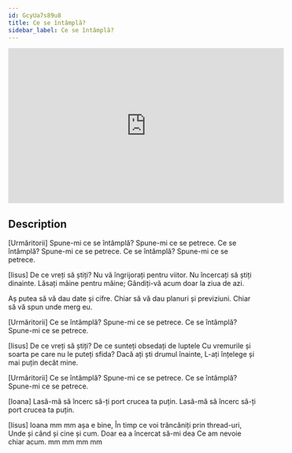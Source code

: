```yaml
---
id: GcyUa7s89u8
title: Ce se întâmplă?
sidebar_label: Ce se întâmplă?
---
```


<iframe
  width="560"
  height="315"
  src="https://www.youtube.com/embed/GcyUa7s89u8"
  title="YouTube video player"
  frameborder="0"
  allow="accelerometer; autoplay; clipboard-write; encrypted-media; gyroscope; picture-in-picture; web-share"
  referrerpolicy="strict-origin-when-cross-origin"
  allowfullscreen
></iframe>

## Description

[Urmăritorii]
Spune-mi ce se întâmplă? Spune-mi ce se petrece.
Ce se întâmplă? Spune-mi ce se petrece.
Ce se întâmplă? Spune-mi ce se petrece.

[Iisus]
De ce vreți să știți?
Nu vă îngrijorați pentru viitor.
Nu încercați să știți dinainte.
Lăsați mâine pentru mâine;
Gândiți-vă acum doar la ziua de azi.

Aș putea să vă dau date și cifre.
Chiar să vă dau planuri și previziuni.
Chiar să vă spun unde merg eu.

[Urmăritorii]
Ce se întâmplă? Spune-mi ce se petrece.
Ce se întâmplă? Spune-mi ce se petrece.

[Iisus]
De ce vreți să știți?
De ce sunteți obsedați de luptele
Cu vremurile și soarta pe care nu le puteți sfida?
Dacă ați ști drumul  înainte,
L-ați înțelege și mai puțin decât mine.

[Urmăritorii]
Ce se întâmplă? Spune-mi ce se petrece.
Ce se întâmplă? Spune-mi ce se petrece.

[Ioana]
Lasă-mă să încerc să-ți port crucea ta puțin.
Lasă-mă să încerc să-ți port crucea ta puțin.

[Iisus]
Ioana mm mm așa e bine,
În timp ce voi trăncăniți prin thread-uri,
Unde și când și cine și cum.
Doar ea a încercat să-mi dea
Ce am nevoie chiar acum.
mm mm mm mm
